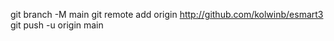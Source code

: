 git branch -M main
git remote add origin http://github.com/kolwinb/esmart3
git push -u origin main

